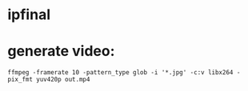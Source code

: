 # ipfinal


# generate video:

```
ffmpeg -framerate 10 -pattern_type glob -i '*.jpg' -c:v libx264 -pix_fmt yuv420p out.mp4
```